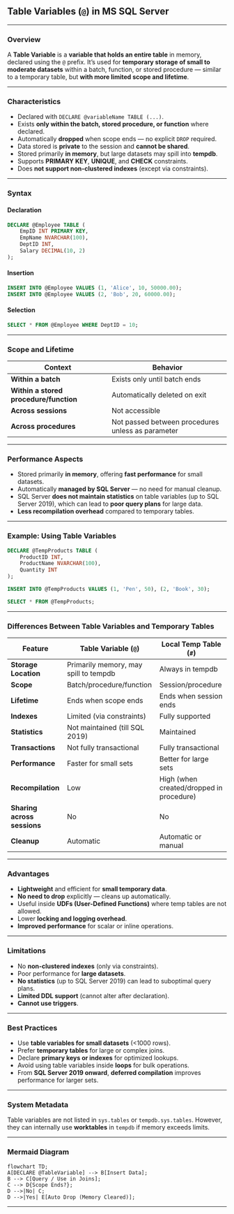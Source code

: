 ## **Table Variables (`@`) in MS SQL Server**

---

### **Overview**

A **Table Variable** is a **variable that holds an entire table** in memory, declared using the `@` prefix.
It’s used for **temporary storage of small to moderate datasets** within a batch, function, or stored procedure — similar to a temporary table, but **with more limited scope and lifetime**.

---

### **Characteristics**

* Declared with `DECLARE @variableName TABLE (...)`.
* Exists **only within the batch, stored procedure, or function** where declared.
* Automatically **dropped** when scope ends — no explicit `DROP` required.
* Data stored is **private** to the session and **cannot be shared**.
* Stored primarily **in memory**, but large datasets may spill into **tempdb**.
* Supports **PRIMARY KEY**, **UNIQUE**, and **CHECK** constraints.
* Does **not support non-clustered indexes** (except via constraints).

---

### **Syntax**

#### **Declaration**

```sql
DECLARE @Employee TABLE (
    EmpID INT PRIMARY KEY,
    EmpName NVARCHAR(100),
    DeptID INT,
    Salary DECIMAL(10, 2)
);
```

#### **Insertion**

```sql
INSERT INTO @Employee VALUES (1, 'Alice', 10, 50000.00);
INSERT INTO @Employee VALUES (2, 'Bob', 20, 60000.00);
```

#### **Selection**

```sql
SELECT * FROM @Employee WHERE DeptID = 10;
```

---

### **Scope and Lifetime**

| Context                                | Behavior                                          |
| -------------------------------------- | ------------------------------------------------- |
| **Within a batch**                     | Exists only until batch ends                      |
| **Within a stored procedure/function** | Automatically deleted on exit                     |
| **Across sessions**                    | Not accessible                                    |
| **Across procedures**                  | Not passed between procedures unless as parameter |

---

### **Performance Aspects**

* Stored primarily **in memory**, offering **fast performance** for small datasets.
* Automatically **managed by SQL Server** — no need for manual cleanup.
* SQL Server **does not maintain statistics** on table variables (up to SQL Server 2019), which can lead to **poor query plans** for large data.
* **Less recompilation overhead** compared to temporary tables.

---

### **Example: Using Table Variables**

```sql
DECLARE @TempProducts TABLE (
    ProductID INT,
    ProductName NVARCHAR(100),
    Quantity INT
);

INSERT INTO @TempProducts VALUES (1, 'Pen', 50), (2, 'Book', 30);

SELECT * FROM @TempProducts;
```

---

### **Differences Between Table Variables and Temporary Tables**

| Feature                     | Table Variable (`@`)                  | Local Temp Table (`#`)                   |
| --------------------------- | ------------------------------------- | ---------------------------------------- |
| **Storage Location**        | Primarily memory, may spill to tempdb | Always in tempdb                         |
| **Scope**                   | Batch/procedure/function              | Session/procedure                        |
| **Lifetime**                | Ends when scope ends                  | Ends when session ends                   |
| **Indexes**                 | Limited (via constraints)             | Fully supported                          |
| **Statistics**              | Not maintained (till SQL 2019)        | Maintained                               |
| **Transactions**            | Not fully transactional               | Fully transactional                      |
| **Performance**             | Faster for small sets                 | Better for large sets                    |
| **Recompilation**           | Low                                   | High (when created/dropped in procedure) |
| **Sharing across sessions** | No                                    | No                                       |
| **Cleanup**                 | Automatic                             | Automatic or manual                      |

---

### **Advantages**

* **Lightweight** and efficient for **small temporary data**.
* **No need to drop** explicitly — cleans up automatically.
* Useful inside **UDFs (User-Defined Functions)** where temp tables are not allowed.
* Lower **locking and logging overhead**.
* **Improved performance** for scalar or inline operations.

---

### **Limitations**

* No **non-clustered indexes** (only via constraints).
* Poor performance for **large datasets**.
* **No statistics** (up to SQL Server 2019) can lead to suboptimal query plans.
* **Limited DDL support** (cannot alter after declaration).
* **Cannot use triggers**.

---

### **Best Practices**

* Use **table variables for small datasets** (<1000 rows).
* Prefer **temporary tables** for large or complex joins.
* Declare **primary keys or indexes** for optimized lookups.
* Avoid using table variables inside **loops** for bulk operations.
* From **SQL Server 2019 onward**, **deferred compilation** improves performance for larger sets.

---

### **System Metadata**

Table variables are not listed in `sys.tables` or `tempdb.sys.tables`.
However, they can internally use **worktables** in `tempdb` if memory exceeds limits.

---

### **Mermaid Diagram**

```mermaid
flowchart TD;
A[DECLARE @TableVariable] --> B[Insert Data];
B --> C[Query / Use in Joins];
C --> D{Scope Ends?};
D -->|No| C;
D -->|Yes| E[Auto Drop (Memory Cleared)];
```

---
